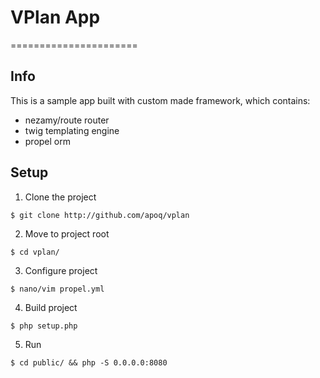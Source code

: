 # VPlan App
======================

## Info

This is a sample app built with custom made framework, which contains:

 * nezamy/route router
 * twig templating engine
 * propel orm

## Setup

1) Clone the project
```
$ git clone http://github.com/apoq/vplan
```

2) Move to project root
```
$ cd vplan/
```

3) Configure project
```
$ nano/vim propel.yml
```

4) Build project
```
$ php setup.php
```

5) Run
```
$ cd public/ && php -S 0.0.0.0:8080
```